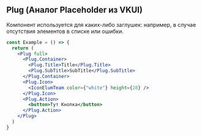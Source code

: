 
## Plug (Аналог Placeholder из VKUI)
Компонент используется для каких-либо заглушек: например, в случае отсутствия элементов в списке или ошибки.

```jsx
const Example = () => {
  return (
    <Plug full>
      <Plug.Container>
        <Plug.Title>Title</Plug.Title>
        <Plug.SubTitle>SubTitle</Plug.SubTitle>
      </Plug.Container>
      <Plug.Icon>
        <IconElumTeam color={"white"} height={28} />
      </Plug.Icon>
      <Plug.Action>
        <button>Тут Кнопка</button>
      </Plug.Action>
    </Plug>
  )
}

```